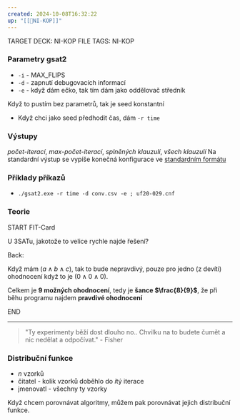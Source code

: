 ```yaml
---
created: 2024-10-08T16:32:22
up: "[[📖NI-KOP]]"
---
```


TARGET DECK: NI-KOP
FILE TAGS: NI-KOP

### Parametry gsat2
- `-i` - MAX_FLIPS
- `-d` - zapnutí debugovacích informací
- `-e` - když dám ečko, tak tím dám jako oddělovač středník

Když to pustím bez parametrů, tak je seed konstantní
- Když chci jako seed předhodit čas, dám `-r time`

### Výstupy
_počet-iterací_, _max-počet-iterací_, _splněných klauzulí_, _všech klauzulí_
Na standardní výstup se vypíše konečná konfigurace ve [standardním formátu](https://courses.fit.cvut.cz/NI-KOP/download/files/doc/formats.html)


### Příklady příkazů
- `./gsat2.exe -r time -d conv.csv -e ; uf20-029.cnf`

### Teorie


START
FIT-Card

U 3SATu, jakotože to velice rychle najde řešení?

Back:

Když mám $(a \land b \land c)$, tak to bude nepravdivý, pouze pro jedno (z devíti) ohodnocení když to je $(0 \land 0 \land 0)$.

Celkem je **9 možných ohodnocení**, tedy je **šance $\frac{8}{9}$**,  že při běhu programu najdem **pravdivé ohodnocení**

END

---

> "Ty experimenty běží dost dlouho no.. Chvilku na to budete čumět a nic nedělat a odpočívat." - Fisher

### Distribuční funkce
- $n$ vzorků
- čitatel - kolik vzorků doběhlo do $i$tý iterace
- jmenovatl - všechny ty vzorky

Když chcem porovnávat algoritmy, můžem pak porovnávat jejich distribuční funkce.

